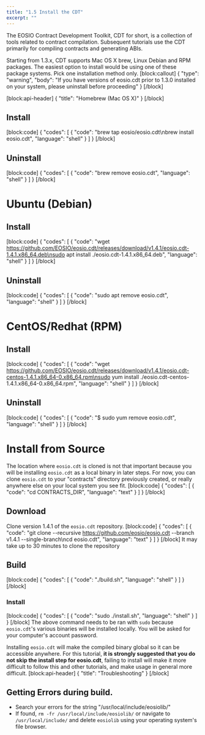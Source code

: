 ```yaml
---
title: "1.5 Install the CDT"
excerpt: ""
---
```

The EOSIO Contract Development Toolkit, CDT for short, is a collection of tools related to contract compilation. Subsequent tutorials use the CDT primarily for compiling contracts and generating ABIs.

Starting from 1.3.x, CDT supports Mac OS X brew, Linux Debian and RPM packages. The easiest option to install would be using one of these package systems. Pick one installation method only.
[block:callout]
{
  "type": "warning",
  "body": "If you have versions of eosio.cdt prior to 1.3.0 installed on your system, please uninstall before proceeding"
}
[/block]

[block:api-header]
{
  "title": "Homebrew (Mac OS X)"
}
[/block]
## Install
[block:code]
{
  "codes": [
    {
      "code": "brew tap eosio/eosio.cdt\nbrew install eosio.cdt",
      "language": "shell"
    }
  ]
}
[/block]
## Uninstall
[block:code]
{
  "codes": [
    {
      "code": "brew remove eosio.cdt",
      "language": "shell"
    }
  ]
}
[/block]
# Ubuntu (Debian) 

## Install
[block:code]
{
  "codes": [
    {
      "code": "wget https://github.com/EOSIO/eosio.cdt/releases/download/v1.4.1/eosio.cdt-1.4.1.x86_64.deb\nsudo apt install ./eosio.cdt-1.4.1.x86_64.deb",
      "language": "shell"
    }
  ]
}
[/block]
## Uninstall
[block:code]
{
  "codes": [
    {
      "code": "sudo apt remove eosio.cdt",
      "language": "shell"
    }
  ]
}
[/block]
# CentOS/Redhat (RPM) 
## Install
[block:code]
{
  "codes": [
    {
      "code": "wget https://github.com/EOSIO/eosio.cdt/releases/download/v1.4.1/eosio.cdt-centos-1.4.1.x86_64-0.x86_64.rpm\nsudo yum install ./eosio.cdt-centos-1.4.1.x86_64-0.x86_64.rpm",
      "language": "shell"
    }
  ]
}
[/block]
## Uninstall
[block:code]
{
  "codes": [
    {
      "code": "$ sudo yum remove eosio.cdt",
      "language": "shell"
    }
  ]
}
[/block]
# Install from Source

The location where `eosio.cdt` is cloned is not that important because you will be installing `eosio.cdt` as a local binary in later steps. For now, you can clone `eosio.cdt` to your "contracts" directory previously created, or really anywhere else on your local system you see fit. 
[block:code]
{
  "codes": [
    {
      "code": "cd CONTRACTS_DIR",
      "language": "text"
    }
  ]
}
[/block]
## Download
Clone version 1.4.1 of the `eosio.cdt` repository. 
[block:code]
{
  "codes": [
    {
      "code": "git clone --recursive https://github.com/eosio/eosio.cdt --branch v1.4.1 --single-branch\ncd eosio.cdt",
      "language": "text"
    }
  ]
}
[/block]
It may take up to 30 minutes to clone the repository

## Build
[block:code]
{
  "codes": [
    {
      "code": "./build.sh",
      "language": "shell"
    }
  ]
}
[/block]
### Install
[block:code]
{
  "codes": [
    {
      "code": "sudo ./install.sh",
      "language": "shell"
    }
  ]
}
[/block]
The above command needs to be ran with `sudo` because `eosio.cdt`'s various binaries will be installed locally. You will be asked for your computer's account password. 

Installing `eosio.cdt` will make the compiled binary global so it can be accessible anywhere. For this tutorial, **it is strongly suggested that you do not skip the install step for eosio.cdt**, failing to install will make it more difficult to follow this and other tutorials, and make usage in general more difficult.
[block:api-header]
{
  "title": "Troubleshooting"
}
[/block]
## Getting Errors during build.
- Search your errors for the string "/usr/local/include/eosiolib/"
- If found, `rm -fr /usr/local/include/eosiolib/` or navigate to `/usr/local/include/` and delete `eosiolib` using your operating system's file browser.